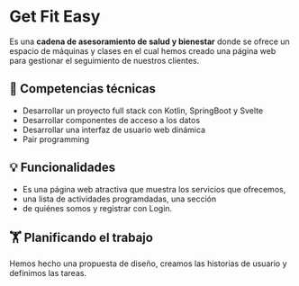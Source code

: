 # Get Fit Easy
Es una **cadena de asesoramiento de salud y bienestar** donde se ofrece un espacio de máquinas y 
clases en el cual hemos creado una página web para gestionar el seguimiento de nuestros clientes.

## **🔧 Competencias técnicas**

- Desarrollar un proyecto full stack con Kotlin, SpringBoot y Svelte
- Desarrollar componentes de acceso a los datos
- Desarrollar una interfaz de usuario web dinámica
- Pair programming

## 💡 Funcionalidades
- Es una página web atractiva que muestra los servicios que ofrecemos,
- una lista de actividades programdadas, una sección
- de quiénes somos y registrar con Login.

## 🏋  Planificando el trabajo
Hemos hecho una propuesta de diseño, 
creamos las historias de usuario y definimos las tareas. 





```
